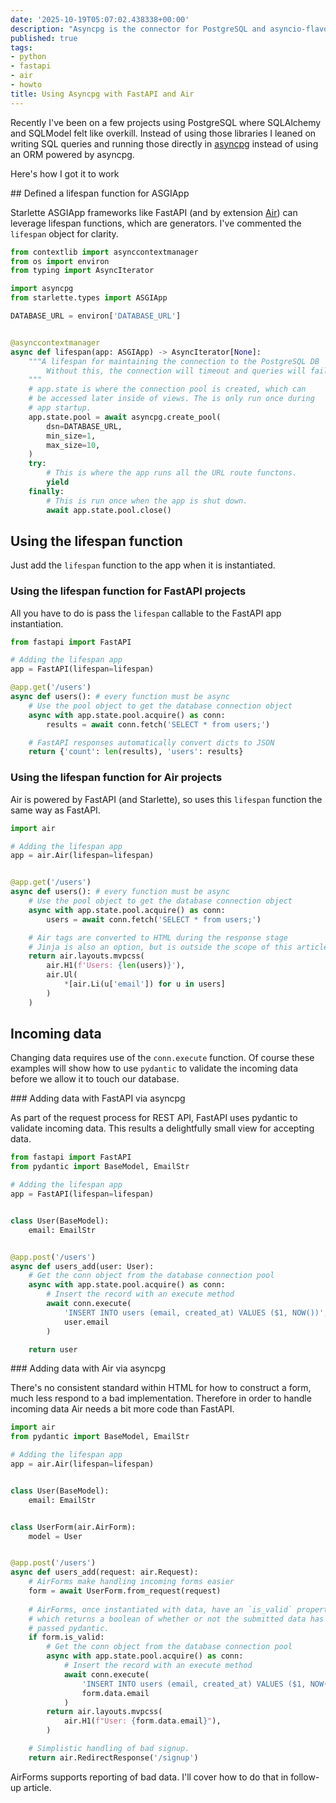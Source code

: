 ```yaml
---
date: '2025-10-19T05:07:02.438338+00:00'
description: "Asyncpg is the connector for PostgreSQL and asyncio-flavored Python. Here's how to use it without other libraries on FastAPI and Air projects."
published: true
tags:
- python
- fastapi
- air
- howto
title: Using Asyncpg with FastAPI and Air
---
```


Recently I've been on a few projects using PostgreSQL where SQLAlchemy and SQLModel felt like overkill. Instead of using those libraries I leaned on writing SQL queries and running those directly in [asyncpg](https://pypi.org/project/asyncpg/) instead of using an ORM powered by asyncpg. 

Here's how I got it to work

## Defined a lifespan function for ASGIApp

Starlette ASGIApp frameworks like FastAPI (and by extension [Air](https://github.com/feldroy/air)) can leverage lifespan functions, which are generators. I've commented the `lifespan` object for clarity. 

```python
from contextlib import asynccontextmanager
from os import environ
from typing import AsyncIterator

import asyncpg
from starlette.types import ASGIApp

DATABASE_URL = environ['DATABASE_URL']


@asynccontextmanager 
async def lifespan(app: ASGIApp) -> AsyncIterator[None]:
    """A lifespan for maintaining the connection to the PostgreSQL DB
        Without this, the connection will timeout and queries will fail.
    """
    # app.state is where the connection pool is created, which can
    # be accessed later inside of views. The is only run once during
    # app startup.
    app.state.pool = await asyncpg.create_pool(
        dsn=DATABASE_URL,
        min_size=1,
        max_size=10,
    )
    try:
        # This is where the app runs all the URL route functons.
        yield
    finally:
        # This is run once when the app is shut down.
        await app.state.pool.close()
```

## Using the lifespan function

Just add the `lifespan` function to the app when it is instantiated.

### Using the lifespan function for FastAPI projects

All you have to do is pass the `lifespan` callable to the FastAPI app instantiation.

```py
from fastapi import FastAPI

# Adding the lifespan app
app = FastAPI(lifespan=lifespan) 

@app.get('/users')
async def users(): # every function must be async
    # Use the pool object to get the database connection object
    async with app.state.pool.acquire() as conn:
        results = await conn.fetch('SELECT * from users;')

    # FastAPI responses automatically convert dicts to JSON
    return {'count': len(results), 'users': results}
```

### Using the lifespan function for Air projects

Air is powered by FastAPI (and Starlette), so uses this `lifespan` function the same way as FastAPI. 


```py
import air

# Adding the lifespan app
app = air.Air(lifespan=lifespan)


@app.get('/users')
async def users(): # every function must be async
    # Use the pool object to get the database connection object
    async with app.state.pool.acquire() as conn:
        users = await conn.fetch('SELECT * from users;')

    # Air tags are converted to HTML during the response stage
    # Jinja is also an option, but is outside the scope of this article
    return air.layouts.mvpcss(
        air.H1(f'Users: {len(users)}'),
        air.Ul(
            *[air.Li(u['email']) for u in users]
        )
    )
```

## Incoming data

Changing data requires use of the `conn.execute` function. Of course these examples will show how to use `pydantic` to validate the incoming data before we allow it to touch our database.

### Adding data with FastAPI via asyncpg

As part of the request process for REST API, FastAPI uses pydantic to validate incoming data. This results a delightfully small view for accepting data.

```python
from fastapi import FastAPI
from pydantic import BaseModel, EmailStr

# Adding the lifespan app
app = FastAPI(lifespan=lifespan) 


class User(BaseModel):
    email: EmailStr


@app.post('/users')
async def users_add(user: User):
    # Get the conn object from the database connection pool
    async with app.state.pool.acquire() as conn:
        # Insert the record with an execute method
        await conn.execute(
            'INSERT INTO users (email, created_at) VALUES ($1, NOW())',
            user.email
        )

    return user
```


### Adding data with Air via asyncpg

There's no consistent standard within HTML for how to construct a form, much less respond to a bad implementation. Therefore in order to handle incoming data Air needs a bit more code than FastAPI. 


```python
import air
from pydantic import BaseModel, EmailStr

# Adding the lifespan app
app = air.Air(lifespan=lifespan) 


class User(BaseModel):
    email: EmailStr


class UserForm(air.AirForm):
    model = User    


@app.post('/users')
async def users_add(request: air.Request):
    # AirForms make handling incoming forms easier
    form = await UserForm.from_request(request)
    
    # AirForms, once instantiated with data, have an `is_valid` property
    # which returns a boolean of whether or not the submitted data has
    # passed pydantic.
    if form.is_valid:
        # Get the conn object from the database connection pool
        async with app.state.pool.acquire() as conn:
            # Insert the record with an execute method
            await conn.execute(
                'INSERT INTO users (email, created_at) VALUES ($1, NOW())',
                form.data.email
            )
        return air.layouts.mvpcss(
            air.H1(f"User: {form.data.email}"),
        )        

    # Simplistic handling of bad signup. 
    return air.RedirectResponse('/signup')
```

AirForms supports reporting of bad data. I'll cover how to do that in follow-up article.